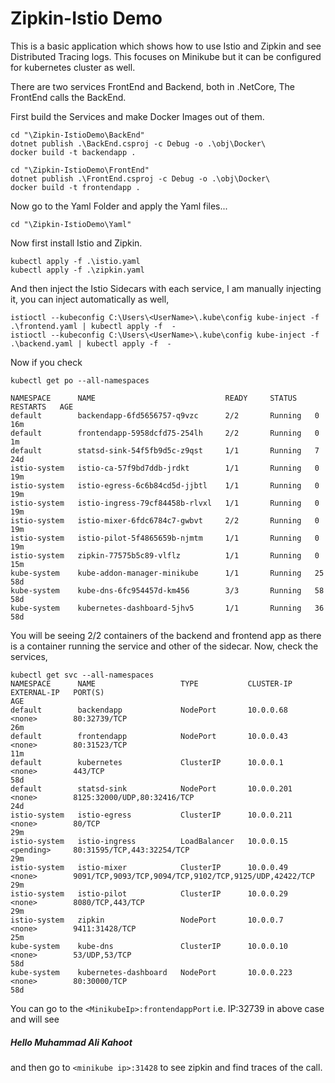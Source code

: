 # Zipkin-Istio Demo
This is a basic application which shows how to use Istio and Zipkin and see Distributed Tracing logs. This focuses on Minikube but it can be configured for kubernetes cluster as well.

There are two services FrontEnd and Backend, both in .NetCore, The FrontEnd calls the BackEnd. 

First build the Services and make Docker Images out of them. 
```
cd "\Zipkin-IstioDemo\BackEnd" 
dotnet publish .\BackEnd.csproj -c Debug -o .\obj\Docker\
docker build -t backendapp .

cd "\Zipkin-IstioDemo\FrontEnd" 
dotnet publish .\FrontEnd.csproj -c Debug -o .\obj\Docker\
docker build -t frontendapp .
```
Now go to the Yaml Folder and apply the Yaml files...

` cd "\Zipkin-IstioDemo\Yaml"  `

Now first install Istio and Zipkin.

```
kubectl apply -f .\istio.yaml
kubectl apply -f .\zipkin.yaml
```

And then inject the Istio Sidecars with each service, I am manually injecting it, you can inject automatically as well, 
```
istioctl --kubeconfig C:\Users\<UserName>\.kube\config kube-inject -f .\frontend.yaml | kubectl apply -f  -
istioctl --kubeconfig C:\Users\<UserName>\.kube\config kube-inject -f .\backend.yaml | kubectl apply -f  -
```

Now if you check 
```
kubectl get po --all-namespaces

NAMESPACE      NAME                             READY     STATUS    RESTARTS   AGE
default        backendapp-6fd5656757-q9vzc      2/2       Running   0          16m
default        frontendapp-5958dcfd75-254lh     2/2       Running   0          1m
default        statsd-sink-54f5fb9d5c-z9qst     1/1       Running   7          24d
istio-system   istio-ca-57f9bd7ddb-jrdkt        1/1       Running   0          19m
istio-system   istio-egress-6c6b84cd5d-jjbtl    1/1       Running   0          19m
istio-system   istio-ingress-79cf84458b-rlvxl   1/1       Running   0          19m
istio-system   istio-mixer-6fdc6784c7-gwbvt     2/2       Running   0          19m
istio-system   istio-pilot-5f4865659b-njmtm     1/1       Running   0          19m
istio-system   zipkin-77575b5c89-vlflz          1/1       Running   0          15m
kube-system    kube-addon-manager-minikube      1/1       Running   25         58d
kube-system    kube-dns-6fc954457d-km456        3/3       Running   58         58d
kube-system    kubernetes-dashboard-5jhv5       1/1       Running   36         58d
```
You will be seeing 2/2 containers of the backend and frontend app as there is a container running the service and other of the sidecar.
Now, check the services, 
```
kubectl get svc --all-namespaces
NAMESPACE      NAME                   TYPE           CLUSTER-IP   EXTERNAL-IP   PORT(S)                                                  AGE
default        backendapp             NodePort       10.0.0.68    <none>        80:32739/TCP                                             26m
default        frontendapp            NodePort       10.0.0.43    <none>        80:31523/TCP                                             11m
default        kubernetes             ClusterIP      10.0.0.1     <none>        443/TCP                                                  58d
default        statsd-sink            NodePort       10.0.0.201   <none>        8125:32000/UDP,80:32416/TCP                              24d
istio-system   istio-egress           ClusterIP      10.0.0.211   <none>        80/TCP                                                   29m
istio-system   istio-ingress          LoadBalancer   10.0.0.15    <pending>     80:31595/TCP,443:32254/TCP                               29m
istio-system   istio-mixer            ClusterIP      10.0.0.49    <none>        9091/TCP,9093/TCP,9094/TCP,9102/TCP,9125/UDP,42422/TCP   29m
istio-system   istio-pilot            ClusterIP      10.0.0.29    <none>        8080/TCP,443/TCP                                         29m
istio-system   zipkin                 NodePort       10.0.0.7     <none>        9411:31428/TCP                                           25m
kube-system    kube-dns               ClusterIP      10.0.0.10    <none>        53/UDP,53/TCP                                            58d
kube-system    kubernetes-dashboard   NodePort       10.0.0.223   <none>        80:30000/TCP                                             58d
```
You can go to the `<MinikubeIp>:frontendappPort` i.e. IP:32739 in above case and will see 
##### Hello Muhammad Ali Kahoot

and then go to `<minikube ip>:31428` to see zipkin and find traces of the call. 

